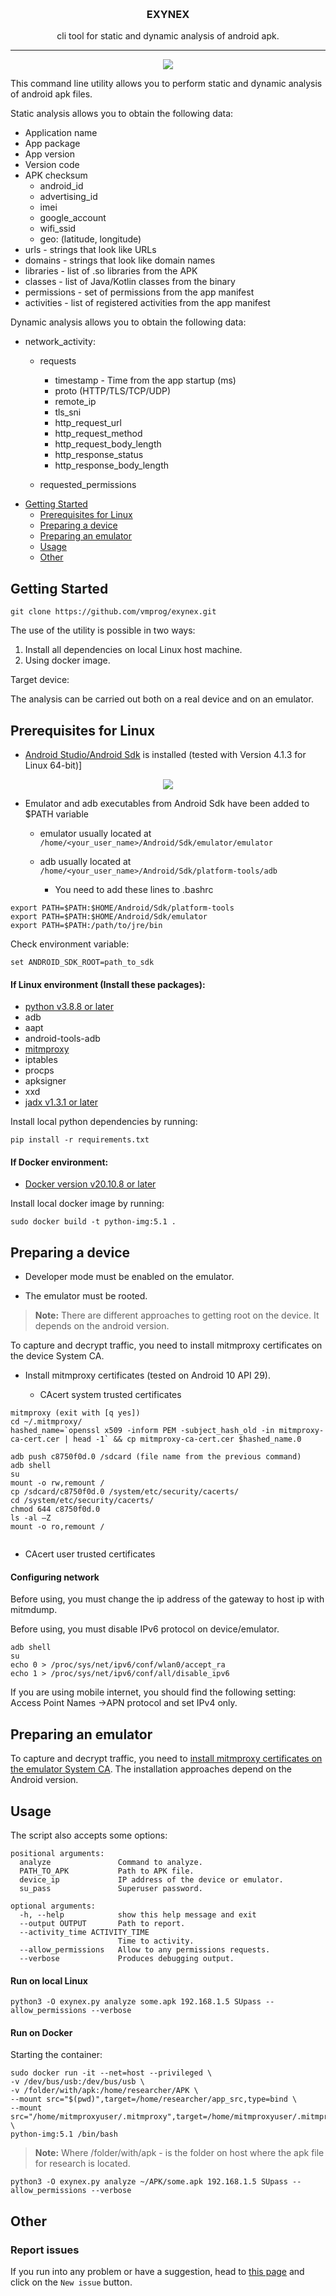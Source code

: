 
&nbsp;
<h3 align="center">EXYNEX</h3>

<p align="center">
  cli tool for static and dynamic analysis of android apk. 
</p>

</p>

<hr />

<p align="center">
<a target="_blank" href="LICENSE"><img src="https://github.com/vmprog/exynex/blob/exynex_dev/badges/pylint.svg"></a>
</p>

<p>This command line utility allows you to perform static and dynamic analysis of android apk files.</p>

<p>Static analysis allows you to obtain the following data:</p>

- Application name
- App package
- App version
- Version code
- APK checksum
	- android_id
	- advertising_id
	- imei
	- google_account
	- wifi_ssid
	- geo: (latitude, longitude)
- urls - strings that look like URLs
- domains - strings that look like domain names
- libraries - list of .so libraries from the APK
- classes - list of Java/Kotlin classes from the binary
- permissions - set of permissions from the app manifest
- activities - list of registered activities from the app manifest
		
<p>Dynamic analysis allows you to obtain the following data:</p>

- network_activity:
	- requests
		- timestamp - Time from the app startup (ms)
		- proto (HTTP/TLS/TCP/UDP)
		- remote_ip
		- tls_sni
		- http_request_url
		- http_request_method
		- http_request_body_length
		- http_response_status
		- http_response_body_length
		
	- requested_permissions

* [Getting Started](#getting-started)
	* [Prerequisites for Linux](#prerequisites)
	* [Preparing a device](#preparing-device)
	* [Preparing an emulator](#preparing-emulator)	
	* [Usage](#usage)
	* [Other](#other)

<a id="getting-started"></a>
## Getting Started

```
git clone https://github.com/vmprog/exynex.git
```

The use of the utility is possible in two ways:

1. Install all dependencies on local Linux host machine.
2. Using docker image.

Target device:

The analysis can be carried out both on a real device and on an emulator.

<a id="prerequisites"></a>
## Prerequisites for Linux

- [Android Studio/Android Sdk](https://developer.android.com/studio) is installed (tested with Version 4.1.3 for Linux 64-bit)]

<p align="center">
<a target="_blank" href="LICENSE"><img src="https://github.com/vmprog/exynex/blob/exynex_dev/badges/sdk_set.jpg"></a>
</p>

* Emulator and adb executables from Android Sdk have been added to $PATH variable

   	* emulator usually located at `/home/<your_user_name>/Android/Sdk/emulator/emulator`
   	* adb usually located at `/home/<your_user_name>/Android/Sdk/platform-tools/adb` 
	
       * You need to add these lines to .bashrc
        
```
export PATH=$PATH:$HOME/Android/Sdk/platform-tools
export PATH=$PATH:$HOME/Android/Sdk/emulator
export PATH=$PATH:/path/to/jre/bin
```
Check environment variable:

`set ANDROID_SDK_ROOT=path_to_sdk`

#### If Linux environment (Install these packages):

- [python v3.8.8 or later](https://www.python.org/)
- adb
- aapt
- android-tools-adb
- [mitmproxy](https://mitmproxy.org/)
- iptables
- procps
- apksigner
- xxd
- [jadx v1.3.1 or later](https://github.com/skylot/jadx)

Install local python dependencies by running:
```
pip install -r requirements.txt
```

#### If Docker environment:

- [Docker version v20.10.8 or later](https://www.docker.com/)

Install local docker image by running:
```
sudo docker build -t python-img:5.1 .
```
<a id="preparing-device"></a>
## Preparing a device

- Developer mode must be enabled on the emulator.

- The emulator must be rooted.

>**Note:** There are different approaches to getting root on the device. It depends on the android version.

To capture and decrypt traffic, you need to install mitmproxy certificates on the device System CA.

* Install mitmproxy certificates (tested on Android 10 API 29).
	
	* CAcert system trusted certificates
```
mitmproxy (exit with [q yes])
cd ~/.mitmproxy/ 
hashed_name=`openssl x509 -inform PEM -subject_hash_old -in mitmproxy-ca-cert.cer | head -1` && cp mitmproxy-ca-cert.cer $hashed_name.0 

adb push c8750f0d.0 /sdcard (file name from the previous command) 
adb shell 
su 
mount -o rw,remount / 
cp /sdcard/c8750f0d.0 /system/etc/security/cacerts/ 
cd /system/etc/security/cacerts/ 
chmod 644 c8750f0d.0 
ls -al –Z 
mount -o ro,remount /
 
```
   * CAcert user trusted certificates

#### Configuring network

Before using, you must change the ip address of the gateway to host ip with mitmdump.

Before using, you must disable IPv6 protocol on device/emulator.
```
adb shell
su
echo 0 > /proc/sys/net/ipv6/conf/wlan0/accept_ra
echo 1 > /proc/sys/net/ipv6/conf/all/disable_ipv6
```

If you are using mobile internet, you should find the following setting: Access Point Names
->APN protocol and set IPv4 only.


<a id="preparing-emulator"></a>
## Preparing an emulator

To capture and decrypt traffic, you need to [install mitmproxy certificates on the emulator System CA](https://docs.mitmproxy.org/stable/howto-install-system-trusted-ca-android/). The installation approaches depend on the Android version.

<a id="usage"></a>
## Usage

The script also accepts some options:
```
positional arguments:
  analyze               Command to analyze.
  PATH_TO_APK           Path to APK file.
  device_ip             IP address of the device or emulator.
  su_pass               Superuser password.

optional arguments:
  -h, --help            show this help message and exit
  --output OUTPUT       Path to report.
  --activity_time ACTIVITY_TIME
                        Time to activity.
  --allow_permissions   Allow to any permissions requests.
  --verbose             Produces debugging output.
```

#### Run on local Linux
```
python3 -O exynex.py analyze some.apk 192.168.1.5 SUpass --allow_permissions --verbose
```

#### Run on Docker
Starting the container:

```
sudo docker run -it --net=host --privileged \
-v /dev/bus/usb:/dev/bus/usb \
-v /folder/with/apk:/home/researcher/APK \
--mount src="$(pwd)",target=/home/researcher/app_src,type=bind \
--mount src="/home/mitmproxyuser/.mitmproxy",target=/home/mitmproxyuser/.mitmproxy,type=bind  \
python-img:5.1 /bin/bash
```
 >**Note:** Where /folder/with/apk - is the folder on host where the apk file for research is located.

```
python3 -O exynex.py analyze ~/APK/some.apk 192.168.1.5 SUpass --allow_permissions --verbose
```

<a id="other"></a>
## Other

<a id="reporting-issues"></a>
### Report issues

If you run into any problem or have a suggestion, head to [this page](https://github.com/vmprog/exynex/issues) and click on the `New issue` button.

